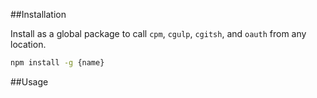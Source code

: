 ##Installation

Install as a global package to call `cpm`, `cgulp`, `cgitsh`, and `oauth` from any location.

```cmd
npm install -g {name}
```


##Usage 
